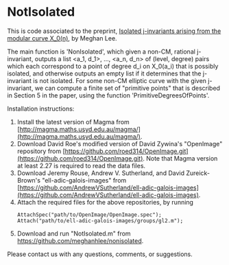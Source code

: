 # NotIsolated

This is code associated to the preprint, [Isolated j-invariants arising from the modular curve X_0(n)](https://drive.google.com/file/d/1gGI4_JPJueaRvn_K2DodCv1Qt97zFdYs/view), by Meghan Lee.

The main function is 'NonIsolated', which given a non-CM, rational j-invariant, outputs a list <a_1, d_1>, ..., <a_n, d_n> of (level, degree) pairs which each correspond to a point of degree d_i on X_0(a_i) that is possibly isolated, and otherwise outputs an empty list if it determines that the j-invariant is not isolated. For some non-CM elliptic curve with the given j-invariant, we can compute a finite set of "primitive points" that is described in Section 5 in the paper, using the function 'PrimitiveDegreesOfPoints'. 

Installation instructions:
1. Install the latest version of Magma from [http://magma.maths.usyd.edu.au/magma/](http://magma.maths.usyd.edu.au/magma/).
2. Download David Roe's modified version of David Zywina's "OpenImage" repository from [https://github.com/roed314/OpenImage.git](https://github.com/roed314/OpenImage.git). Note that Magma version at least 2.27 is required to read the data files.
3. Download Jeremy Rouse, Andrew V. Sutherland, and David Zureick-Brown's "ell-adic-galois-images" from [https://github.com/AndrewVSutherland/ell-adic-galois-images](https://github.com/AndrewVSutherland/ell-adic-galois-images).
4. Attach the required files for the above repositories, by running
   ```
   AttachSpec("path/to/OpenImage/OpenImage.spec");
   Attach("path/to/ell-adic-galois-images/groups/gl2.m");
   ```
5. Download and run "NotIsolated.m" from https://github.com/meghanhlee/nonisolated.

Please contact us with any questions, comments, or suggestions.
